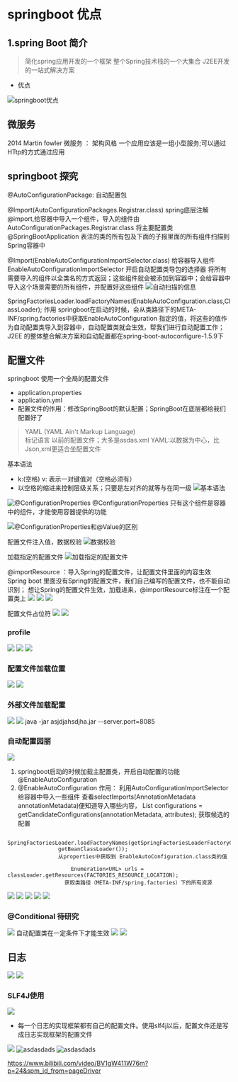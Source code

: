 # springboot 优点
## 1.spring Boot 简介
> 简化spring应用开发的一个框架
> 整个Spring技术栈的一个大集合
> J2EE开发的一站式解决方案
- 优点

![springboot优点](../images/springboot优点.jpg)

## 微服务 
2014 Martin fowler 
微服务 ： 架构风格
一个应用应该是一组小型服务;可以通过HTtp的方式通过应用

## springboot 探究

@AutoConfigurationPackage: 自动配置包

   @Import(AutoConfigurationPackages.Registrar.class)
   spring底层注解@import,给容器中导入一个组件，导入的组件由AutoConfigurationPackages.Registrar.class
   将主要配置类@SpringBootApplication 表注的类的所有包及下面的子报里面的所有组件扫描到Spring容器中


   @Import(EnableAutoConfigurationImportSelector.class)
 给容器导入组件
 EnableAutoConfigurationImportSelector  开启自动配置类导包的选择器    将所有需要导入的组件以全类名的方式返回；这些组件就会被添加到容器中；会给容器中导入这个场景需要的所有组件，并配置好这些组件
 ![自动扫描的信息](../images/Snipaste_2021-02-28_21-23-54.png)

 SpringFactoriesLoader.loadFactoryNames(EnableAutoConfiguration.class,ClassLoader);
 作用
 springboot在启动的时候，会从类路径下的META-INF/spring.factories中获取EnableAutoConfiguration 指定的值，将这些的值作为自动配置类导入到容器中，自动配置类就会生效，帮我们进行自动配置工作；
 J2EE 的整体整合解决方案和自动配置都在spring-boot-autoconfigure-1.5.9下

 ## 配置文件

  springboot 使用一个全局的配置文件
  - application.properties
  - application.yml
  - 配置文件的作用：修改SpringBoot的默认配置；SpringBoot在底层都给我们配置好了

> YAML (YAML Ain't Markup Language)  
> 标记语言
>   以前的配置文件；大多是asdas.xml
>   YAML:以数据为中心，比Json,xml更适合坐配置文件

基本语法
- k:(空格) v: 表示一对键值对（空格必须有）
- 以空格的缩进来控制层级关系；只要是左对齐的就等与在同一级
![基本语法](../images/Snipaste_2021-02-28_22-05-12.png)

![@ConfigurationProperties](../images/Snipaste_2021-02-28_22-14-09.png)
@ConfigurationProperties 只有这个组件是容器中的组件，才能使用容器提供的功能

![@ConfigurationProperties和@Value的区别](../images/Snipaste_2021-03-01_09-58-52.png)

配置文件注入值，数据校验
![数据校验](../images/Snipaste_2021-03-01_09-54-24.png)

加载指定的配置文件
![加载指定的配置文件](../images/Snipaste_2021-03-01_10-02-11.png)

@importResource
：导入Spring的配置文件，让配置文件里面的内容生效
Spring boot 里面没有Spring的配置文件，我们自己编写的配置文件，也不能自动识别；
想让Spring的配置文件生效，加载进来，@importResource标注在一个配置类上
![](../images/Snipaste_2021-03-01_19-59-41.png)
![](../images/Snipaste_2021-03-01_20-00-31.png)
![](../images/Snipaste_2021-03-01_20-02-14.png)

配置文件占位符
![](../images/Snipaste_2021-03-01_20-05-39.png)
![](../images/Snipaste_2021-03-01_20-07-08.png)

### profile
![](../images/Snipaste_2021-03-01_20-08-00.png)
![](../images/Snipaste_2021-03-01_20-13-11.png)
![](../images/Snipaste_2021-03-01_20-13-37.png)

### 配置文件加载位置
![](../images/Snipaste_2021-03-01_20-20-04.png)
![](../images/Snipaste_2021-03-01_20-36-17.png)

### 外部文件加载配置
![](../images/Snipaste_2021-03-01_20-39-40.png)
![](../images/Snipaste_2021-03-01_20-47-53.png)
java -jar asjdjahsdjha.jar --server.port=8085

### 自动配置园丽

![](../images/Snipaste_2021-03-01_20-49-21.png)

1. springboot启动的时候加载主配置类，开启自动配置的功能@EnableAutoConfiguration
2. @EnableAutoConfiguration 作用：
     利用AutoConfigurationImportSelector 给容器中导入一些组件
     查看selectImports(AnnotationMetadata annotationMetadata)便知道导入哪些内容，
     	List<String> configurations = getCandidateConfigurations(annotationMetadata, attributes); 获取候选的配置
       

```
          SpringFactoriesLoader.loadFactoryNames(getSpringFactoriesLoaderFactoryClass(),
				getBeanClassLoader());
                从properties中获取到 EnableAutoConfiguration.class类的值

                	Enumeration<URL> urls = classLoader.getResources(FACTORIES_RESOURCE_LOCATION);
                  获取类路径（META-INF/spring.factories）下的所有资源
```

 ![](../images/Snipaste_2021-03-01_21-08-38.png)
 ![](../images/Snipaste_2021-03-01_21-12-32.png)
 ![](../images/Snipaste_2021-03-01_21-17-54.png)
 ![](../images/Snipaste_2021-03-01_21-25-21.png)
 ![](../images/Snipaste_2021-03-01_21-26-30.png)
### @Conditional  待研究
![](../images/Snipaste_2021-03-01_21-31-23.png)
自动配置类在一定条件下才能生效
![](../images/Snipaste_2021-03-01_21-36-54.png)
![](../images/Snipaste_2021-03-01_21-37-39.png)

## 日志
![](../images/Snipaste_2021-03-01_21-42-24.png)
![](../images/Snipaste_2021-03-01_21-47-44.png)

### SLF4J使用
![](../images/Snipaste_2021-03-01_21-52-27.png)

- 每一个日志的实现框架都有自己的配置文件。使用slf4j以后，配置文件还是写成日志实现框架的配置文件

![](../images/Snipaste_2021-03-01_22-04-34.png)
![asdasdads](../images/legacy.png)
![asdasdads](../images/Snipaste_2021-03-01_22-11-48.png)

https://www.bilibili.com/video/BV1gW411W76m?p=24&spm_id_from=pageDriver